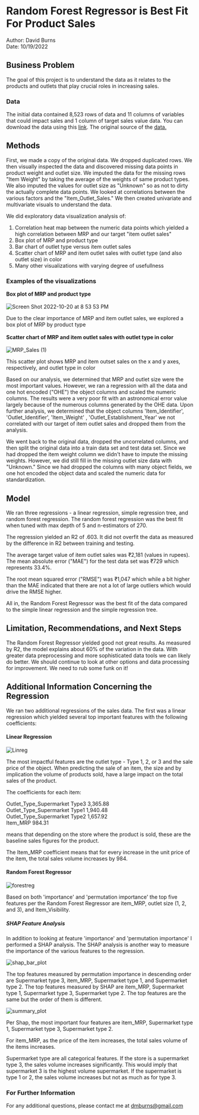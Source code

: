 # Random Forest Regressor is Best Fit For Product Sales

Author: David Burns <br>
Date: 10/19/2022

## Business Problem
The goal of this project is to understand the data as it relates to the products and outlets that play crucial roles in increasing sales.  

### Data
The initial data contained 8,523 rows of data and 11 columns of variables that could impact sales and 1 column of target sales value data.   You can download the data using this [link](https://drive.google.com/file/d/1syH81TVrbBsdymLT_jl2JIf6IjPXtSQw/view).  The original source of the [data.](https://datahack.analyticsvidhya.com/contest/practice-problem-big-mart-sales-iii/)

## Methods
First, we made a copy of the original data.  We dropped duplicated rows.  We then visually inspected the data and discovered missing data points in product weight and outlet size.  We imputed the data for the missing rows "Item Weight" by taking the average of the weights of same product types.  We also imputed the values for outlet size as "Unknown" so as not to dirty the actually complete data points.  We looked at correlations between the various factors and the "Item_Outlet_Sales."  We then created univariate and multivariate visuals to understand the data. 

We did exploratory data visualization analysis of: 

1)  Correlation heat map between the numeric data points which yielded a high correlation between MRP and our target "item outlet sales"
2)  Box plot of MRP and product type 
3)  Bar chart of outlet type versus item outlet sales
4)  Scatter chart of MRP and item outlet sales with outlet type (and also outlet size) in color
5)  Many other visualizations with varying degree of usefullness

### Examples of the visualizations

**Box plot of MRP and product type**
<br><br>
![Screen Shot 2022-10-20 at 8 53 53 PM](https://user-images.githubusercontent.com/113855848/197107939-4158abae-4f8b-4fb7-8026-3fc061cd7f38.png)

Due to the clear importance of MRP and item outlet sales, we explored a box plot of MRP by product type
<br><br>
**Scatter chart of MRP and item outlet sales with outlet type in color**
<br><br>
![MRP_Sales (1)](https://user-images.githubusercontent.com/113855848/197106343-64c64a42-8714-42b4-bd96-45de3df2c74d.png)

This scatter plot shows MRP and item outset sales on the x and y axes, respectively, and outlet type in color

Based on our analysis, we determined that MRP and outlet size were the most important values.  However, we ran a regression with all the data and one hot encoded ("OHE") the object columns and scaled the numeric columns.  The results were a very poor fit with an astronomical error value largely because of the numerous columns generated by the OHE data.  Upon further analysis, we determined that the object columns 'Item_Identifier', 'Outlet_Identifier', 'Item_Weight' , 'Outlet_Establishment_Year' we not correlated with our target of item outlet sales and dropped them from the analysis.

We went back to the original data, dropped the uncorrelated columns, and then split the original data into a train data set and test data set.  Since we had dropped the item weight column we didn't have to impute the missing weights.  However, we did still fill in the missing outlet size data with "Unknown."  Since we had dropped the columns with many object fields, we one hot encoded the object data and scaled the numeric data for standardization.

 
## Model

We ran three regressions - a linear regression, simple regression tree, and random forest regression.  The random forest regression was the best fit when tuned with max depth of 5 and n-estimators of 270.  

The regression yielded an R2 of .603.  It did not overfit the data as measured by the difference in R2 between training and testing. 

The average target value of item outlet sales was ₹2,181 (values in rupees).  The mean absolute error ("MAE") for the test data set was ₹729 which represents 33.4%.    

The root mean squared error ("RMSE") was ₹1,047 which while a bit higher than the MAE indicated that there are not a lot of large outliers which would drive the RMSE higher. 

All in, the Random Forest Regressor was the best fit of the data compared to the simple linear regression and the simple regression tree.

## Limitation, Recommendations, and Next Steps

The Random Forest Regressor yielded good not great results.  As measured by R2, the model explains about 60% of the variation in the data.  With greater data preprocessing and more sophisticated data tools we can likely do better.  We should continue to look at other options and data processing for improvement.  We need to rub some funk on it! 

## Additional Information Concerning the Regression

We ran two additional regressions of the sales data. The first was a linear regression which yielded several top important features with the following coefficients:

#### Linear Regression

![Linreg](https://user-images.githubusercontent.com/113855848/215377220-f003e105-d349-4e06-8712-05456571a25c.png)

The most impactful features are the outlet type - Type 1, 2, or 3 and the sale price of the object. When predicting the sale of an item, the size and by implication the volume of products sold, have a large impact on the total sales of the product.

The coefficients for each item:

Outlet_Type_Supermarket Type3 3,365.88<br>
Outlet_Type_Supermarket Type1 1,940.48<br>
Outlet_Type_Supermarket Type2 1,657.92<br>
Item_MRP 984.31<br>

means that depending on the store where the product is sold, these are the baseline sales figures for the product.

The Item_MRP coefficient means that for every increase in the unit price of the item, the total sales volume increases by 984.

#### Random Forest Regressor

![forestreg](https://user-images.githubusercontent.com/113855848/215377549-fce3a2a0-5940-4c94-8fe4-4c205b9ce979.png)

Based on both 'importance' and 'permutation importance' the top five features per the Random Forest Regressor are item_MRP, outlet size (1, 2, and 3), and Item_Visibility.  

##### SHAP Feature Analysis

In addition to looking at feature 'importance' and 'permutation importance' I performed a SHAP analysis.  The SHAP analysis is another way to measure the importance of the various features to the regression.  

![shap_bar_plot](https://user-images.githubusercontent.com/113855848/215603267-edb97d61-9a1b-4803-8705-6cce4ca8fc13.png)

The top features measured by permutation importance in descending order are Supermarket type 3, item_MRP, Supermarket type 1, and Supermarket type 2.  The top features measured by SHAP are item_MRP, Supermarket type 1, Supermarket type 3, Supermarket type 2.  The top features are the same but the order of them is different.

![summary_plot](https://user-images.githubusercontent.com/113855848/215603725-6bb33226-3958-4e02-83ed-92258580ca15.png)

Per Shap, the most important four features are item_MRP, Supermarket type 1, Supermarket type 3, Supermarket type 2.  

For item_MRP, as the price of the item increases, the total sales volume of the items increases.  

Supermarket type are all categorical features.  If the store is a supermarket type 3, the sales volume increases significantly.  This would imply that supermarket 3 is the highest volume supermarket.  If the supermarket is type 1 or 2, the sales volume increases but not as much as for type 3.  



### For Further Information

For any additional questions, please contact me at dmburns@gmail.com


